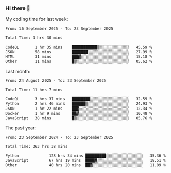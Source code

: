 ### Hi there 👋

My coding time for last week:

<!--START_SECTION:week-->

```txt
From: 16 September 2025 - To: 23 September 2025

Total Time: 3 hrs 30 mins

CodeQL       1 hr 35 mins    ███████████▒░░░░░░░░░░░░░   45.59 %
JSON         58 mins         ███████░░░░░░░░░░░░░░░░░░   27.99 %
HTML         31 mins         ███▓░░░░░░░░░░░░░░░░░░░░░   15.18 %
Other        11 mins         █▒░░░░░░░░░░░░░░░░░░░░░░░   05.62 %
```

<!--END_SECTION:week-->

Last month:

<!--START_SECTION:month-->

```txt
From: 24 August 2025 - To: 23 September 2025

Total Time: 11 hrs 7 mins

CodeQL       3 hrs 37 mins   ████████░░░░░░░░░░░░░░░░░   32.59 %
Python       2 hrs 46 mins   ██████▒░░░░░░░░░░░░░░░░░░   24.93 %
JSON         1 hr 22 mins    ███░░░░░░░░░░░░░░░░░░░░░░   12.34 %
Docker       1 hr 9 mins     ██▓░░░░░░░░░░░░░░░░░░░░░░   10.48 %
JavaScript   38 mins         █▒░░░░░░░░░░░░░░░░░░░░░░░   05.76 %
```

<!--END_SECTION:month-->

The past year:

<!--START_SECTION:year-->

```txt
From: 23 September 2024 - To: 23 September 2025

Total Time: 363 hrs 38 mins

Python             128 hrs 34 mins █████████░░░░░░░░░░░░░░░░   35.36 %
JavaScript         67 hrs 19 mins  ████▓░░░░░░░░░░░░░░░░░░░░   18.51 %
Other              40 hrs 20 mins  ██▓░░░░░░░░░░░░░░░░░░░░░░   11.09 %
```

<!--END_SECTION:year-->
